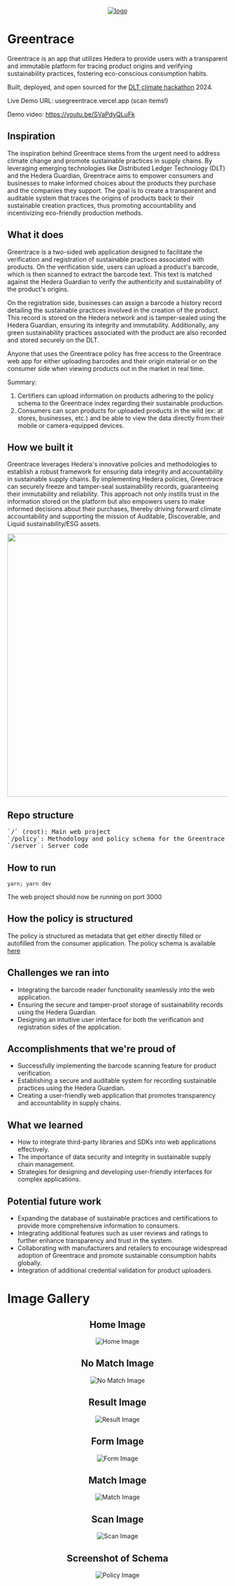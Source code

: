 <p align='center'>
  <a href="https://imgbb.com/"><img src="https://i.ibb.co/h2fwv6V/logo.png" alt="logo" border="0"></a>
</p>

# Greentrace

Greentrace is an app that utilizes Hedera to provide users with a transparent and immutable platform for tracing product origins and verifying sustainability practices, fostering eco-conscious consumption habits.

Built, deployed, and open sourced for the <a href="https://dlt-climate-hackathon.devpost.com/" target="_blank">DLT climate hackathon</a> 2024.

Live Demo URL: usegreentrace.vercel.app (scan items!)

Demo video: https://youtu.be/SVaPdyQLuFk

## Inspiration
The inspiration behind Greentrace stems from the urgent need to address climate change and promote sustainable practices in supply chains. By leveraging emerging technologies like Distributed Ledger Technology (DLT) and the Hedera Guardian, Greentrace aims to empower consumers and businesses to make informed choices about the products they purchase and the companies they support. The goal is to create a transparent and auditable system that traces the origins of products back to their sustainable creation practices, thus promoting accountability and incentivizing eco-friendly production methods.

## What it does

Greentrace is a two-sided web application designed to facilitate the verification and registration of sustainable practices associated with products. On the verification side, users can upload a product's barcode, which is then scanned to extract the barcode text. This text is matched against the Hedera Guardian to verify the authenticity and sustainability of the product's origins.

On the registration side, businesses can assign a barcode a history record detailing the sustainable practices involved in the creation of the product. This record is stored on the Hedera network and is tamper-sealed using the Hedera Guardian, ensuring its integrity and immutability. Additionally, any green sustainability practices associated with the product are also recorded and stored securely on the DLT.

Anyone that uses the Greentrace policy has free access to the Greentrace web app for either uploading barcodes and their origin material or on the consumer side when viewing products out in the market in real time.

Summary:
1. Certifiers can upload information on products adhering to the policy schema to the Greentrace index regarding their sustainable production.
2. Consumers can scan products for uploaded products in the wild (ex: at stores, businesses, etc.) and be able to view the data directly from their mobile or camera-equipped devices.

## How we built it

Greentrace leverages Hedera's innovative policies and methodologies to establish a robust framework for ensuring data integrity and accountability in sustainable supply chains. By implementing Hedera policies, Greentrace can securely freeze and tamper-seal sustainability records, guaranteeing their immutability and reliability. This approach not only instills trust in the information stored on the platform but also empowers users to make informed decisions about their purchases, thereby driving forward climate accountability and supporting the mission of Auditable, Discoverable, and Liquid sustainability/ESG assets.

<p align='center'>
<img src='./img/diagram.png' width=600 />
</p>

## Repo structure
<pre>
`/` (root): Main web project
`/policy`: Methodology and policy schema for the Greentrace application.
`/server`: Server code
</pre>

## How to run

`yarn; yarn dev`

The web project should now be running on port 3000

## How the policy is structured

The policy is structured as metadata that get either directly filled or autofilled from the consumer application. The policy schema is available <a href="https://github.com/cbonoz/greentrace/blob/main/policy/schema.json" target="_blank">here</a>


## Challenges we ran into
- Integrating the barcode reader functionality seamlessly into the web application.
- Ensuring the secure and tamper-proof storage of sustainability records using the Hedera Guardian.
- Designing an intuitive user interface for both the verification and registration sides of the application.


## Accomplishments that we're proud of
- Successfully implementing the barcode scanning feature for product verification.
- Establishing a secure and auditable system for recording sustainable practices using the Hedera Guardian.
- Creating a user-friendly web application that promotes transparency and accountability in supply chains.

## What we learned
- How to integrate third-party libraries and SDKs into web applications effectively.
- The importance of data security and integrity in sustainable supply chain management.
- Strategies for designing and developing user-friendly interfaces for complex applications.

## Potential future work
- Expanding the database of sustainable practices and certifications to provide more comprehensive information to consumers.
- Integrating additional features such as user reviews and ratings to further enhance transparency and trust in the system.
- Collaborating with manufacturers and retailers to encourage widespread adoption of Greentrace and promote sustainable consumption habits globally.
- Integration of additional credential validation for product uploaders.

# Image Gallery

<!-- https://i.ibb.co/F4XTtnv/Screenshot-2024-04-07-at-5-51-55-PM.png -->

<div align="center">
  <div style="max-width: 600px;">
    <h2>Home Image</h2>
    <img src="img/home.png" alt="Home Image" style="max-width: 100%;">
  </div>
  <div style="max-width: 600px;">
    <h2>No Match Image</h2>
    <img src="img/no_match.png" alt="No Match Image" style="max-width: 100%;">
  </div>
  <div style="max-width: 600px;">
    <h2>Result Image</h2>
    <img src="img/result.png" alt="Result Image" style="max-width: 100%;">
  </div>
  <div style="max-width: 600px;">
    <h2>Form Image</h2>
    <img src="img/form.png" alt="Form Image" style="max-width: 100%;">
  </div>
  <div style="max-width: 600px;">
    <h2>Match Image</h2>
    <img src="img/match.png" alt="Match Image" style="max-width: 100%;">
  </div>
  <div style="max-width: 600px;">
    <h2>Scan Image</h2>
    <img src="img/scan.png" alt="Scan Image" style="max-width: 100%;">
  </div>
    <div style="max-width: 600px;">
    <h2>Screenshot of Schema</h2>
    <img src="img/policy.png" alt="Policy Image" style="max-width: 100%;">
  </div>
</div>
